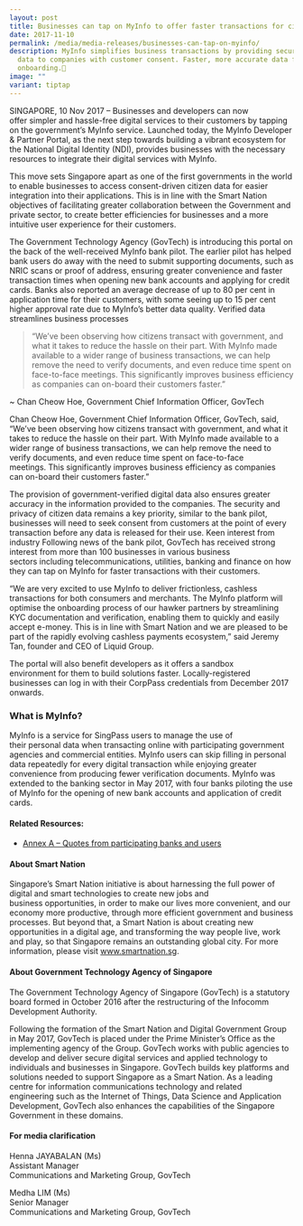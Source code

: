```yaml
---
layout: post
title: Businesses can tap on MyInfo to offer faster transactions for citizens
date: 2017-11-10
permalink: /media/media-releases/businesses-can-tap-on-myinfo/
description: MyInfo simplifies business transactions by providing secure digital
  data to companies with customer consent. Faster, more accurate data for
  onboarding.🚀
image: ""
variant: tiptap
---
```

<p>SINGAPORE, 10 Nov 2017 – Businesses and developers can now offer&nbsp;simpler&nbsp;and
hassle-free digital services&nbsp;to their customers&nbsp;by tapping on
the government’s MyInfo service.&nbsp;Launched today, the MyInfo Developer
&amp; Partner Portal, as the next step towards building a vibrant ecosystem
for the National Digital Identity (NDI), provides businesses with the necessary
resources to integrate their digital services with MyInfo.</p>
<p>This move sets Singapore apart as one of the first governments in the
world to enable businesses to access consent-driven citizen data for easier
integration into their applications.&nbsp;This is in line&nbsp;with the
Smart Nation objectives of facilitating greater collaboration between the
Government and private&nbsp;sector,&nbsp;to create better efficiencies
for businesses and a more intuitive user experience for their customers.</p>
<p>The Government Technology Agency (GovTech) is introducing this portal
on the back of the well-received MyInfo bank pilot. The earlier pilot has
helped bank users&nbsp;do away with&nbsp;the need to submit supporting
documents, such as NRIC scans or proof of address, ensuring greater convenience
and faster transaction times when opening new bank accounts and applying
for credit cards. Banks also reported an average decrease of up to 80 per
cent in application time for their customers, with some seeing up to 15
per cent higher approval rate due to MyInfo’s better data quality. Verified
data streamlines business&nbsp;processes</p>
<blockquote>
<p>“We’ve been observing how citizens transact with&nbsp;government,&nbsp;and
what it takes to reduce the hassle on their part. With MyInfo made available
to a wider range of business transactions, we can help remove the need
to verify&nbsp;documents,&nbsp;and even reduce time spent on face-to-face
meetings.&nbsp;This&nbsp;significantly improves business efficiency as
companies can&nbsp;on-board&nbsp;their customers faster.”</p>
</blockquote>
<p>~ Chan Cheow Hoe, Government Chief Information Officer, GovTech</p>
<p>Chan Cheow Hoe, Government Chief Information Officer, GovTech, said, “We’ve
been observing how citizens transact with&nbsp;government,&nbsp;and what
it takes to reduce the hassle on their part. With MyInfo made available
to a wider range of business transactions, we can help remove the need
to verify&nbsp;documents,&nbsp;and even reduce time spent on face-to-face
meetings.&nbsp;This&nbsp;significantly improves business efficiency as
companies can&nbsp;on-board&nbsp;their customers faster.”</p>
<p>The provision of&nbsp;government-verified digital data also ensures greater
accuracy in the information provided to the companies. The security and
privacy of citizen data remains a&nbsp;key&nbsp;priority, similar&nbsp;to
the bank pilot, businesses will need to seek consent from customers at
the point of every transaction before any data&nbsp;is released&nbsp;for
their use. Keen interest from industry Following news of the bank pilot,
GovTech has received strong interest from more than 100 businesses in various
business sectors&nbsp;including&nbsp;telecommunications, utilities, banking
and finance&nbsp;on&nbsp;how they can tap on MyInfo for faster transactions
with their customers.</p>
<p>“We are very excited to use MyInfo to deliver frictionless, cashless transactions
for&nbsp;both&nbsp;consumers and merchants. The MyInfo platform will optimise
the&nbsp;onboarding&nbsp;process of our hawker partners by streamlining
KYC documentation and verification, enabling them to quickly and easily
accept e-money. This is in line with Smart Nation&nbsp;and&nbsp;we are
pleased to be part of the rapidly evolving cashless payments ecosystem,”
said Jeremy Tan, founder and CEO of Liquid Group.</p>
<p>The portal will also benefit developers as it offers a sandbox environment&nbsp;for
them&nbsp;to build solutions faster. Locally-registered businesses can
log in with their CorpPass credentials from December 2017 onwards.</p>
<h3>What is MyInfo?</h3>
<p>MyInfo is a service for SingPass users to manage the use of their&nbsp;personal&nbsp;data
when transacting online with participating government agencies and commercial
entities. MyInfo users can skip filling in personal data repeatedly for
every digital transaction while enjoying greater convenience from producing
fewer verification documents.&nbsp;MyInfo was extended to the banking sector
in May 2017, with four banks piloting&nbsp;the use of MyInfo for the opening
of&nbsp;new bank accounts and&nbsp;application of&nbsp;credit cards.</p>
<h4>Related Resources:</h4>
<ul data-tight="true" class="tight">
<li>
<p><a href="/files/media/media-releases/2017/Annex_A___Quotes_from_participating_banks_and_users.pdf" rel="noopener noreferrer nofollow" target="_blank">Annex A – Quotes from participating banks and users</a>
</p>
</li>
</ul>
<h4>About Smart Nation</h4>
<p>Singapore’s Smart Nation initiative is about harnessing the full power
of digital and&nbsp;smart&nbsp;technologies to create new jobs and business&nbsp;opportunities,
in order&nbsp;to&nbsp;make our lives more&nbsp;convenient, and our economy
more&nbsp;productive, through more efficient government and business processes.
But beyond that, a Smart Nation is about creating new opportunities in
a digital&nbsp;age, and transforming the way&nbsp;people live, work and&nbsp;play,&nbsp;so&nbsp;that&nbsp;Singapore
remains an outstanding global city.&nbsp;For more information, please visit
<a href="https://www.ndi-api.gov.sg/library/trusted-data/myinfo/introduction" rel="noopener noreferrer nofollow" target="_blank">www.smartnation.sg</a>.</p>
<h4>About Government Technology Agency of Singapore</h4>
<p>The Government Technology Agency of Singapore (GovTech) is a statutory
board formed in October 2016 after the restructuring of the Infocomm Development
Authority.</p>
<p>Following the formation of the Smart Nation and Digital Government Group
in May 2017, GovTech&nbsp;is placed&nbsp;under the Prime Minister’s Office
as the implementing agency of the Group. GovTech works with public agencies
to develop and deliver secure digital services and applied technology to
individuals and businesses in Singapore. GovTech builds key platforms and
solutions&nbsp;needed&nbsp;to support Singapore as a Smart Nation. As a
leading centre for information communications technology and related engineering&nbsp;such&nbsp;as
the Internet of Things, Data Science and Application Development, GovTech
also enhances the capabilities of the Singapore Government in these domains.</p>
<h4>For media clarification</h4>
<p>Henna JAYABALAN (Ms)
<br>Assistant Manager
<br>Communications and Marketing Group, GovTech
<br>
</p>
<p>Medha LIM (Ms)
<br>Senior Manager
<br>Communications and Marketing Group, GovTech
<br>
</p>
<p></p>